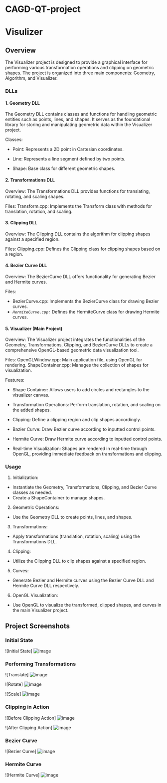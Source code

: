 # CAGD-QT-project

# Visulizer

## Overview

The Visualizer project is designed to provide a graphical interface for performing various transformation operations and clipping on geometric shapes. 
The project is organized into three main components: Geometry, Algorithm, and Visualizer.

### DLLs

#### 1. Geometry DLL

The Geometry DLL contains classes and functions for handling geometric entities such as points, lines, and shapes. It serves as the foundational library for storing and manipulating geometric data within the Visualizer project.
 
Classes:

+ Point: Represents a 2D point in Cartesian coordinates.

+ Line: Represents a line segment defined by two points.

+ Shape: Base class for different geometric shapes.

#### 2. Transformations DLL
Overview:
The Transformations DLL provides functions for translating, rotating, and scaling shapes.

Files:
Transform.cpp: Implements the Transform class with methods for translation, rotation, and scaling.

#### 3. Clipping DLL
Overview:
The Clipping DLL contains the algorithm for clipping shapes against a specified region.

Files:
Clipping.cpp: Defines the Clipping class for clipping shapes based on a region.
#### 4. Bezier Curve DLL
Overview:
The BezierCurve DLL offers functionality for generating Bezier and Hermite curves.

Files:
+ BezierCurve.cpp: Implements the BezierCurve class for drawing Bezier curves.
+ *`HermiteCurve.cpp:`* Defines the HermiteCurve class for drawing Hermite curves.
#### 5. Visualizer (Main Project)
Overview:
The Visualizer project integrates the functionalities of the Geometry, Transformations, Clipping, and BezierCurve DLLs to create a comprehensive OpenGL-based geometric data visualization tool.

Files:
OpenGLWindow.cpp: Main application file, using OpenGL for rendering.
ShapeContainer.cpp: Manages the collection of shapes for visualization.

Features:

+ Shape Container: Allows users to add circles and rectangles to the visualizer canvas.

+ Transformation Operations: Perform translation, rotation, and scaling on the added shapes.

+ Clipping: Define a clipping region and clip shapes accordingly.

+ Bazier Curve: Draw Bezier curve according to inputted control points.

+ Hermite Curve: Draw Hermite curve according to inputted control points.

+ Real-time Visualization: Shapes are rendered in real-time through OpenGL, providing immediate feedback on transformations and clipping.
  
### Usage

1. Initialization:
+ Instantiate the Geometry, Transformations, Clipping, and Bezier Curve classes as needed.
+ Create a ShapeContainer to manage shapes.
2. Geometric Operations:
+ Use the Geometry DLL to create points, lines, and shapes.
3. Transformations:
+ Apply transformations (translation, rotation, scaling) using the Transformations DLL.
4. Clipping:
+ Utilize the Clipping DLL to clip shapes against a specified region.
5. Curves:
+ Generate Bezier and Hermite curves using the Bezier Curve DLL and Hermite Curve DLL respectively.
6. OpenGL Visualization:
+ Use OpenGL to visualize the transformed, clipped shapes, and curves in the main Visualizer project.

## Project Screenshots

### Initial State

![Initial State] ![image](https://github.com/Tejal-Alai/CAGD-QT-project/assets/131939644/fec18560-6f7b-418c-abf7-c4159fccf90f)

### Performing Transformations

![Translate] ![image](https://github.com/Tejal-Alai/CAGD-QT-project/assets/131939644/872ef162-ca0e-462e-8a26-71d69222905a)

![Rotate] ![image](https://github.com/Tejal-Alai/CAGD-QT-project/assets/131939644/963c5221-7c14-47e3-ab71-d2c2145fd974)

![Scale] ![image](https://github.com/Tejal-Alai/CAGD-QT-project/assets/131939644/7f21debe-dc4c-44b8-b1c1-cca75e1ce40a)


### Clipping in Action

![Before Clipping Action] ![image](https://github.com/Tejal-Alai/CAGD-QT-project/assets/131939644/92e12f4a-75a6-4aae-b301-52281935837c)


![After Clipping Action] ![image](https://github.com/Tejal-Alai/CAGD-QT-project/assets/131939644/34632737-4817-4266-8ceb-cd767930c052)


### Bezier Curve
![Bezier Curve] ![image](https://github.com/Tejal-Alai/CAGD-QT-project/assets/131939644/55ebc082-9168-414d-aa72-8f253aed65f4)


### Hermite Curve
![Hermite Curve] ![image](https://github.com/Tejal-Alai/CAGD-QT-project/assets/131939644/d981e74f-5cdd-49e2-9d82-7228a08f6d84)




